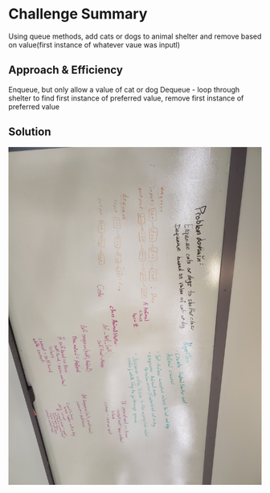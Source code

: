 # Challenge Summary
<!-- Short summary or background information -->
Using queue methods, add cats or dogs to animal shelter and remove based on value(first instance of whatever vaue was inputl)

## Approach & Efficiency
<!-- What approach did you take? Why? What is the Big O space/time for this approach? -->
Enqueue, but only allow a value of cat or dog
Dequeue  - loop through shelter to find first instance of preferred value, remove first instance of preferred value

## Solution
<!-- Embedded whiteboard image -->
![whiteboard:](/assets/animalshelter.jpg)
